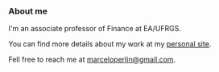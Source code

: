 ### About me

I'm an associate professor of Finance at EA/UFRGS. 

You can find more details about my work at my [personal site](https://www.msperlin.com/blog/).

Fell free to reach me at [marceloperlin@gmail.com](marceloperlin@gmail.com).
